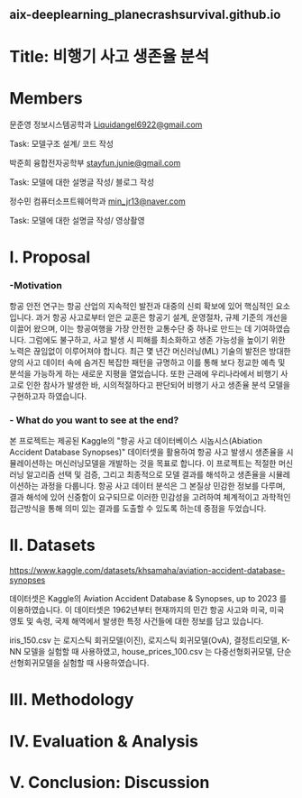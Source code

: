 ## aix-deeplearning_planecrashsurvival.github.io
# Title: 비행기 사고 생존율 분석
# Members
문준영 정보시스템공학과 Liquidangel6922@gmail.com 

Task: 모델구조 설계/ 코드 작성

박준희 융합전자공학부 stayfun.junie@gmail.com

Task: 모델에 대한 설명글 작성/ 블로그 작성 

정수민 컴퓨터소프트웨어학과 min_jr13@naver.com

Task: 모델에 대한 설명글 작성/ 영상촬영

# I. Proposal
### -Motivation
항공 안전 연구는 항공 산업의 지속적인 발전과 대중의 신뢰 확보에 있어 핵심적인 요소입니다. 과거 항공 사고로부터 얻은 교훈은 항공기 설계, 운영절차, 규제 기준의 개선을 이끌어 왔으며, 이는 항공여행을 가장 안전한 교통수단 중 하나로 만드는 데 기여하였습니다. 그럼에도 불구하고, 사고 발생 시 피해를 최소화하고 생존 가능성을 높이기 위한 노력은 끊임없이 이루어져야 합니다. 최근 몇 년간 머신러닝(ML) 기술의 발전은 방대한 양의 사고 데이터 속에 숨겨진 복잡한 패턴을 규명하고 이를 통해 보다 정교한 예측 및 분석을 가능하게 하는 새로운 지평을 열었습니다. 또한 근래에 우리나라에서 비행기 사고로 인한 참사가 발생한 바, 시의적절하다고 판단되어 비행기 사고 생존율 분석 모델을 구현하고자 하였습니다.
### - What do you want to see at the end?
본 프로젝트는 제공된 Kaggle의 "항공 사고 데이터베이스 시놉시스(Abiation Accident Database Synopses)" 데이터셋을 활용하여 항공 사고 발생시 생존율을 시뮬레이션하는 머신러닝모델을 개발하는 것을 목표로 합니다. 이 프로젝트는 적절한 머신러닝 알고리즘 선택 및 검증, 그리고 최종적으로 모델 결과를 해석하고 생존율을 시뮬레이션하는 과정을 다룹니다. 항공 사고 데이터 분석은 그 본질상 민감한 정보를 다루며, 결과 해석에 있어 신중함이 요구되므로 이러한 민감성을 고려하여 체계적이고 과학적인 접근방식을 통해 의미 있는 결과를 도출할 수 있도록 하는데 중점을 두었습니다. 
# II. Datasets
https://www.kaggle.com/datasets/khsamaha/aviation-accident-database-synopses


데이터셋은 Kaggle의 Aviation Accident Database & Synopses, up to 2023 를 이용하였습니다. 이 데이터셋은 1962년부터 현재까지의 민간 항공 사고와 미국, 미국 영토 및 속령, 국제 해역에서 발생한 특정 사건들에 대한 정보를 담고 있습니다.


iris_150.csv 는 로지스틱 회귀모델(이진), 로지스틱 회귀모델(OvA), 결정트리모델, K-NN 모델을 실험할 때 사용하였고, house_prices_100.csv 는 다중선형회귀모델, 단순선형회귀모델을 실험할 때 사용하였습니다. 
# III. Methodology

# IV. Evaluation & Analysis
# V. Conclusion: Discussion
